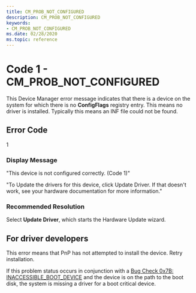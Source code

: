 ```yaml
---
title: CM_PROB_NOT_CONFIGURED
description: CM_PROB_NOT_CONFIGURED
keywords:
- CM_PROB_NOT_CONFIGURED
ms.date: 02/28/2020
ms.topic: reference
---
```


# Code 1 - CM_PROB_NOT_CONFIGURED

This Device Manager error message indicates that there is a device on the system for which there is no **ConfigFlags** registry entry. This means no driver is installed. Typically this means an INF file could not be found.

## Error Code

1

### Display Message

"This device is not configured correctly. (Code 1)"

"To Update the drivers for this device, click Update Driver. If that doesn't work, see your hardware documentation for more information."

### Recommended Resolution

Select **Update Driver**, which starts the Hardware Update wizard.

## For driver developers

This error means that PnP has not attempted to install the device. Retry installation.

If this problem status occurs in conjunction with a [Bug Check 0x7B: INACCESSIBLE_BOOT_DEVICE](../debugger/bug-check-0x7b--inaccessible-boot-device.md) and the device is on the path to the boot disk, the system is missing a driver for a boot critical device.
